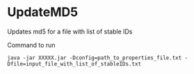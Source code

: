 # UpdateMD5

Updates md5 for a file with list of stable IDs

Command to run

```java -jar XXXXX.jar -Dconfig=path_to_properties_file.txt -Dfile=input_file_with_list_of_stableIDs.txt```  
